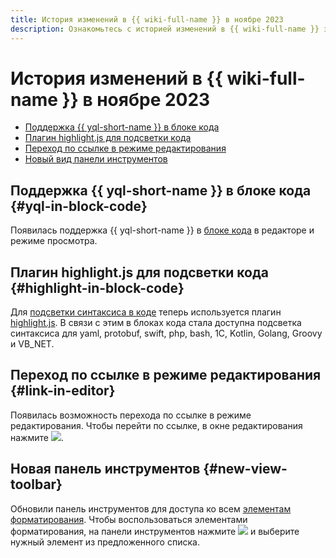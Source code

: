 ```yaml
---
title: История изменений в {{ wiki-full-name }} в ноябре 2023
description: Ознакомьтесь с историей изменений в {{ wiki-full-name }} за ноябрь 2023.
---
```


# История изменений в {{ wiki-full-name }} в ноябре 2023

* [Поддержка {{ yql-short-name }} в блоке кода](#yql-in-block-code)
* [Плагин highlight.js для подсветки кода](#highlight-in-block-code)
* [Переход по ссылке в режиме редактирования](#link-in-editor)
* [Новый вид панели инструментов](#new-view-toolbar)

## Поддержка {{ yql-short-name }} в блоке кода {#yql-in-block-code}

Появилась поддержка {{ yql-short-name }} в [блоке кода](../formatter.md) в редакторе и режиме просмотра.

## Плагин highlight.js для подсветки кода {#highlight-in-block-code}

Для [подсветки синтаксиса в коде](../static-markup/highlight.md) теперь используется плагин [highlight.js](https://github.com/highlightjs/highlight.js). В связи с этим в блоках кода стала доступна подсветка синтаксиса для yaml, protobuf, swift, php, bash, 1C, Kotlin, Golang, Groovy и VB_NET.

## Переход по ссылке в режиме редактирования {#link-in-editor}

Появилась возможность перехода по ссылке в режиме редактирования. Чтобы перейти по ссылке, в окне редактирования нажмите ![](../../_assets/console-icons/arrow-up-right-from-square.svg).


## Новая панель инструментов {#new-view-toolbar}

Обновили панель инструментов для доступа ко всем [элементам форматирования](../wysiwyg/). Чтобы воспользоваться элементами форматирования, на панели инструментов нажмите ![](../../_assets/wiki/svg/actions-icon.svg) и выберите нужный элемент из предложенного списка.
